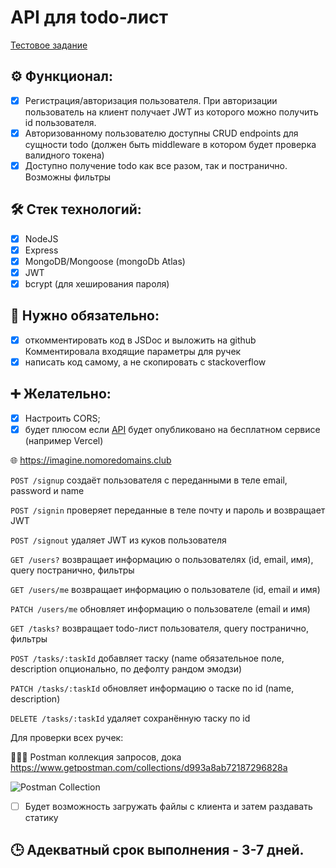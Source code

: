 # API для todo-лист
[Тестовое задание](https://github.com/auroraptor/november-26)
## ⚙️ Функционал:
- [x] Регистрация/авторизация пользователя. При авторизации пользователь на клиент получает JWT из которого можно получить id пользователя.
- [x] Авторизованному пользователю доступны CRUD endpoints для сущности todo (должен быть middleware в котором будет проверка валидного токена)
- [x] Доступно получение todo как все разом, так и постранично. Возможны фильтры

## 🛠 Стек технологий:
- [x] NodeJS
- [x] Express
- [x] MongoDB/Mongoose (mongoDb Atlas)
- [x] JWT
- [x] bcrypt (для хеширования пароля)

## 💯 Нужно обязательно:
- [x] откомментировать код в JSDoc и выложить на github
Комментировала входящие параметры для ручек
- [x] написать код самому, а не скопировать с stackoverflow

## ➕ Желательно:
- [x] Настроить CORS;
- [x] будет плюсом если [API](https://imagine.nomoredomains.club) будет опубликовано на бесплатном сервисе (например Vercel)

🌐 https://imagine.nomoredomains.club

`POST /signup` создаёт пользователя с переданными в теле email, password и name

`POST /signin` проверяет переданные в теле почту и пароль и возвращает JWT

`POST /signout` удаляет JWT из куков пользователя

`GET /users?` возвращает информацию о пользователях (id, email, имя), query постранично, фильтры

`GET /users/me` возвращает информацию о пользователе (id, email и имя)

`PATCH /users/me` обновляет информацию о пользователе (email и имя) 

`GET /tasks?` возвращает todo-лист пользователя, query постранично, фильтры 

`POST /tasks/:taskId` добавляет таскy (name обязательное поле, description опционально, по дефолту рандом эмодзи)

`PATCH /tasks/:taskId` обновляет информацию о таске по id (name, description)

`DELETE /tasks/:taskId` удаляет сохранённую таску по id

Для проверки всех ручек:

🧑🏻‍🚀 Postman коллекция запросов, дока https://www.getpostman.com/collections/d993a8ab72187296828a 

![Postman Collection](https://i.imgur.com/WaO6ny0.png)

- [ ] Будет возможность загружать файлы с клиента и затем раздавать статику

## 🕒 Адекватный срок выполнения - 3-7 дней.
